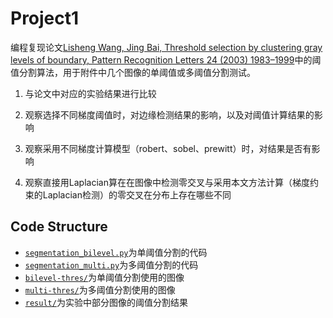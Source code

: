 # Project1

编程复现论文[Lisheng Wang, Jing Bai, Threshold selection by clustering gray levels of boundary, Pattern Recognition Letters 24 (2003) 1983–1999](./Threshold_selection_by_clustering_gray_levels_of_boundary.pdf)中的阈值分割算法，用于附件中几个图像的单阈值或多阈值分割测试。

1. 与论文中对应的实验结果进行比较

2. 观察选择不同梯度阈值时，对边缘检测结果的影响，以及对阈值计算结果的影响

3. 观察采用不同梯度计算模型（robert、sobel、prewitt）时，对结果是否有影响

4. 观察直接用Laplacian算在在图像中检测零交叉与采用本文方法计算（梯度约束的Laplacian检测）的零交叉在分布上存在哪些不同



## Code Structure

- [`segmentation_bilevel.py`](./segmentation_bilevel.py)为单阈值分割的代码
- [`segmentation_multi.py`](./segmentation_multi.py)为多阈值分割的代码
- [`bilevel-thres/`](./bilevel-thres/)为单阈值分割使用的图像
- [`multi-thres/`](./multi-thres/)为多阈值分割使用的图像
- [`result/`](./result/)为实验中部分图像的阈值分割结果